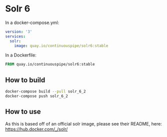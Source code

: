 # Solr 6

In a docker-compose.yml:
```yml
version: '3'
services:
  solr:
    image: quay.io/continuouspipe/solr6:stable
```

In a Dockerfile:
```Dockerfile
FROM quay.io/continuouspipe/solr6:stable
```

## How to build
```bash
docker-compose build --pull solr_6_2
docker-compose push solr_6_2
```

## How to use

As this is based off of an official solr image, please see their README, here:
https://hub.docker.com/_/solr/
